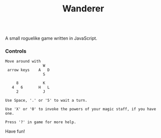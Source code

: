 <div align="center">

# Wanderer
</div>
<br/>
<br/>
<br/>
A small roguelike game written in JavaScript.

### Controls

```
Move around with
                 W
 arrow keys    A   D
                 S

     8           K
   4   6       H   L
     2           J

Use Space, '.' or '5' to wait a turn.

Use 'X' or '0' to invoke the powers of your magic staff, if you have one.

Press '?' in game for more help.
```

Have fun!
